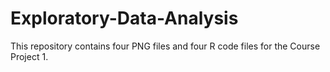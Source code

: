 # Exploratory-Data-Analysis

This repository contains four PNG files and four R code files for the Course Project 1.
